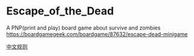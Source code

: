 
# Escape_of_the_Dead

A PNP(print and play) board game about survive and zombies  
https://boardgamegeek.com/boardgame/87632/escape-dead-minigame  

[中文规则](https://mp.weixin.qq.com/s?__biz=MzAxODE4Njc0OA==&mid=404160092&idx=1&sn=c21060bd659830abae8edecf47c859ab#rd)
